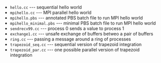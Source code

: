 
* `hello.cc` --- sequential hello world
* `mpihello.cc` --- MPI parallel hello world
* `mpihello.pbs` --- annotated PBS batch file to run MPI hello world
* `mpihello_minimal.pbs` --- minimal PBS batch file to run MPI hello world
* `sendrecv99.cc` --- process 0 sends a value to process 1
* `exchange1.cc` --- unsafe exchange of buffers betweo a pair of buffers
* `ring.cc` --- passing a message around a ring of processes
* `trapezoid_seq.cc` --- sequential version of trapezoid integration
* `trapezoid_par.cc` --- one possible parallel version of trapezoid integration

